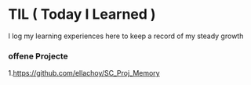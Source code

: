 # TIL ( Today I Learned )
I log my learning experiences here to keep a record of my steady growth


### offene Projecte
1.https://github.com/ellachoy/SC_Proj_Memory
